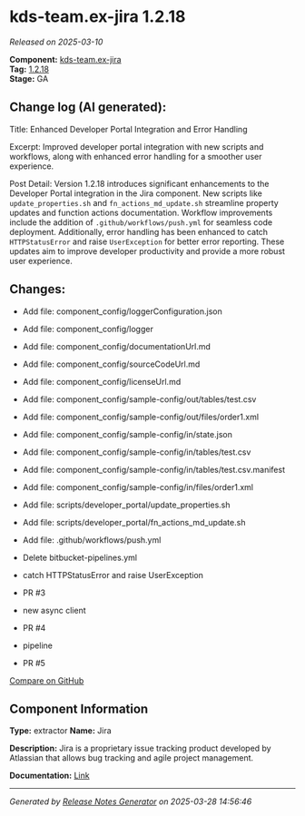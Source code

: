 #  kds-team.ex-jira 1.2.18

_Released on 2025-03-10_

**Component:** [kds-team.ex-jira](https://github.com/keboola/component-jira)  
**Tag:** [1.2.18](https://github.com/keboola/component-jira/releases/tag/1.2.18)  
**Stage:** GA


## Change log (AI generated):
Title: Enhanced Developer Portal Integration and Error Handling

Excerpt: Improved developer portal integration with new scripts and workflows, along with enhanced error handling for a smoother user experience.

Post Detail: Version 1.2.18 introduces significant enhancements to the Developer Portal integration in the Jira component. New scripts like `update_properties.sh` and `fn_actions_md_update.sh` streamline property updates and function actions documentation. Workflow improvements include the addition of `.github/workflows/push.yml` for seamless code deployment. Additionally, error handling has been enhanced to catch `HTTPStatusError` and raise `UserException` for better error reporting. These updates aim to improve developer productivity and provide a more robust user experience.



## Changes:



- Add file: component_config/loggerConfiguration.json 




- Add file: component_config/logger 




- Add file: component_config/documentationUrl.md 




- Add file: component_config/sourceCodeUrl.md 




- Add file: component_config/licenseUrl.md 




- Add file: component_config/sample-config/out/tables/test.csv 




- Add file: component_config/sample-config/out/files/order1.xml 




- Add file: component_config/sample-config/in/state.json 




- Add file: component_config/sample-config/in/tables/test.csv 




- Add file: component_config/sample-config/in/tables/test.csv.manifest 




- Add file: component_config/sample-config/in/files/order1.xml 




- Add file: scripts/developer_portal/update_properties.sh 




- Add file: scripts/developer_portal/fn_actions_md_update.sh 




- Add file: .github/workflows/push.yml 




- Delete bitbucket-pipelines.yml 








- catch HTTPStatusError and raise UserException 




- PR #3 




- new async client 




- PR #4 




- pipeline 




- PR #5 



[Compare on GitHub](https://github.com/keboola/component-jira/compare/1.2.17...1.2.18)



## Component Information
**Type:** extractor
**Name:** Jira

**Description:** Jira is a proprietary issue tracking product developed by Atlassian that allows bug tracking and agile project management.


**Documentation:** [Link](https://github.com/keboola/component-jira/blob/main/README.md)



---
_Generated by [Release Notes Generator](https://github.com/keboola/release-notes-generator)
on 2025-03-28 14:56:46_